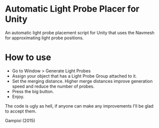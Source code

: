 # Automatic Light Probe Placer for Unity
An automatic light probe placement script for Unity that uses the Navmesh for approximating light probe positions.

# How to use

 * Go to Window > Generate Light Probes
 * Assign your object that has a Light Probe Group attached to it.
 * Set the merging distance. Higher merge distances improve generation speed and reduce the number of probes.
 * Press the big button.
 * Enjoy.

The code is ugly as hell, if anyone can make any improvements I'll be glad to accept them.

Gampixi (2015)